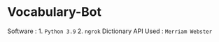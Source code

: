 # Vocabulary-Bot
Software : 1. ```Python 3.9```
           2. ```ngrok```
Dictionary API Used : ```Merriam Webster```
   
